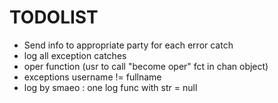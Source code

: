 # TODOLIST

- Send info to appropriate party for each error catch
- log all exception catches
- oper function (usr to call "become oper" fct in chan object)
- exceptions username != fullname
- log by smaeo : one log func with str = null
